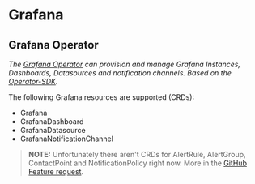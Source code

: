 # Grafana
## Grafana Operator
*The [Grafana Operator](https://github.com/grafana-operator/grafana-operator) can provision and manage Grafana Instances, Dashboards, Datasources and notification channels. Based on the [Operator-SDK](https://sdk.operatorframework.io/).*

The following Grafana resources are supported (CRDs):
- Grafana
- GrafanaDashboard
- GrafanaDatasource
- GrafanaNotificationChannel

> **NOTE:** Unfortunately there aren't CRDs for AlertRule, AlertGroup, ContactPoint and NotificationPolicy right now. More in the [GitHub Feature request](https://github.com/grafana-operator/grafana-operator/issues/564).


